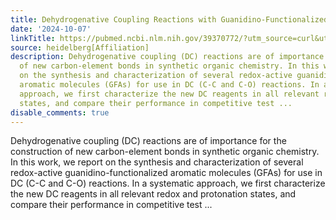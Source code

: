 ```yaml
---
title: Dehydrogenative Coupling Reactions with Guanidino-Functionalized Aromatics
date: '2024-10-07'
linkTitle: https://pubmed.ncbi.nlm.nih.gov/39370772/?utm_source=curl&utm_medium=rss&utm_campaign=pubmed-2&utm_content=1FakS-2QOkCT8HsMOQP1bCRQ4YzyumYOmxmF0moLsQ3dFB1E9V&fc=20220326224207&ff=20241007200555&v=2.18.0.post9+e462414
source: heidelberg[Affiliation]
description: Dehydrogenative coupling (DC) reactions are of importance for the construction
  of new carbon-element bonds in synthetic organic chemistry. In this work, we report
  on the synthesis and characterization of several redox-active guanidino-functionalized
  aromatic molecules (GFAs) for use in DC (C-C and C-O) reactions. In a systematic
  approach, we first characterize the new DC reagents in all relevant redox and protonation
  states, and compare their performance in competitive test ...
disable_comments: true
---
```

Dehydrogenative coupling (DC) reactions are of importance for the construction of new carbon-element bonds in synthetic organic chemistry. In this work, we report on the synthesis and characterization of several redox-active guanidino-functionalized aromatic molecules (GFAs) for use in DC (C-C and C-O) reactions. In a systematic approach, we first characterize the new DC reagents in all relevant redox and protonation states, and compare their performance in competitive test ...